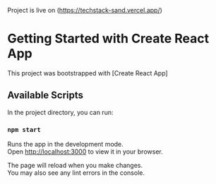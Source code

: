 Project is live on (https://techstack-sand.vercel.app/)
# Getting Started with Create React App

This project was bootstrapped with [Create React App]

## Available Scripts

In the project directory, you can run:

### `npm start`

Runs the app in the development mode.\
Open [http://localhost:3000](http://localhost:3000) to view it in your browser.

The page will reload when you make changes.\
You may also see any lint errors in the console.




